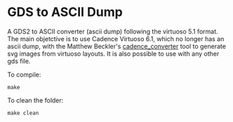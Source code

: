 
GDS to ASCII Dump
====================

A GDS2 to ASCII converter (ascii dump) following the virtuoso 5.1 format.
The main objetctive is to use Cadence Virtuoso 6.1, which no longer has an ascii dump, with the Matthew Beckler's [cadence_converter](http://www.mbeckler.org/cadence_plot/) tool to generate svg images from virtuoso layouts. It is also possible to use with any other gds file.

To compile:
```
make
```

To clean the folder:
```
make clean
```

